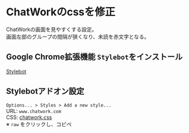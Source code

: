 # ChatWorkのcssを修正

ChatWorkの画面を見やすくする設定。  
画面左部のグループの間隔が狭くなり、未読を赤文字となる。

## Google Chrome拡張機能 `Stylebot`をインストール
[Stylebot](https://chrome.google.com/webstore/detail/stylebot/oiaejidbmkiecgbjeifoejpgmdaleoha)

## Stylebotアドオン設定
`Options... > Styles > Add a new style...`  
URL: `www.chatwork.com`  
CSS: [chatwork.css](chatwork.css)  
※ `raw` をクリックし、コピペ

